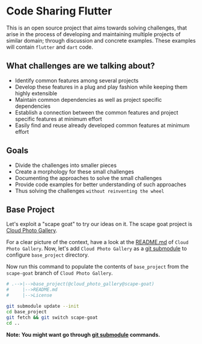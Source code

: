 # Code Sharing Flutter

This is an open source project that aims towards solving challenges, that arise in the process of developing and maintaining multiple projects of similar domain; through discussion and concrete examples. These examples will contain `flutter` and `dart` code.

## What challenges are we talking about?

 - Identify common features among several projects
 - Develop these features in a plug and play fashion while keeping them highly extensible
 - Maintain common dependencies as well as project specific dependencies
 - Establish a connection between the common features and project specific features at minimum effort
 - Easily find and reuse already developed common features at minimum effort
 
## Goals
 - Divide the challenges into smaller pieces
 - Create a morphology for these small challenges
 - Documenting the approaches to solve the small challenges
 - Provide code examples for better understanding of such approaches
 - Thus solving the challenges `without reinventing the wheel`

## Base Project

Let's exploit a "scape goat" to try our ideas on it.
The scape goat project is [Cloud Photo Gallery](https://github.com/aap01/cloud_photo_gallery/tree/scape-goat).

For a clear picture of the context, have a look at the [README.md](https://github.com/aap01/cloud_photo_gallery/tree/scape-goat) of `Cloud Photo Gallery`.
Now, let's add `Cloud Photo Gallery` as a [git submodule](https://git-scm.com/book/en/v2/Git-Tools-Submodules) to configure `base_project` directory.

Now run this command to populate the contents of `base_project` from the `scape-goat` branch of `Cloud Photo Gallery`.

```bash
# .-->|-->base_project(@cloud_photo_gallery@scape-goat)
#     |-->README.md
#     |-->License

git submodule update --init
cd base_project
git fetch && git switch scape-goat
cd ..
```

**Note: You might want go through [git submodule](https://git-scm.com/book/en/v2/Git-Tools-Submodules) commands.**

